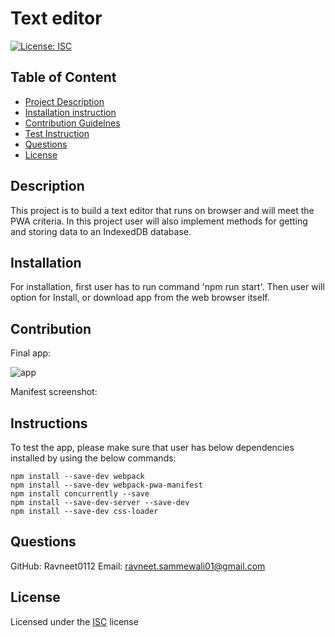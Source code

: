 
# Text editor

[![License: ISC](https://img.shields.io/badge/License-ISC-blue.svg)](https://opensource.org/licenses/ISC)

## Table of Content
- [Project Description](#Description)
- [Installation instruction](#Installation)
- [Contribution Guidelnes](#Contribution)
- [Test Instruction](#Instruction)
- [Questions](#Questions)
- [License](#License)

## Description
This project is to build a text editor that runs on browser and will meet the PWA criteria. In this project user will also implement methods for getting and storing data to an IndexedDB database.

## Installation
For installation, first user has to run command 'npm run start'. Then user will option for Install, or download app from the web browser itself.
    
   
## Contribution

Final app:

![app](https://user-images.githubusercontent.com/101073782/223266291-250b19ba-fa9a-4357-a697-3543a8e32321.png)

Manifest screenshot:





## Instructions
To test the app, please make sure that user has below dependencies installed by using the below commands: 

    npm install --save-dev webpack
    npm install --save-dev webpack-pwa-manifest
    npm install concurrently --save
    npm install --save-dev-server --save-dev
    npm install --save-dev css-loader
   

## Questions

GitHub: Ravneet0112
Email: ravneet.sammewali01@gmail.com

## License
Licensed under the [ISC](https://choosealicense.com/licenses/isc/) license
    
